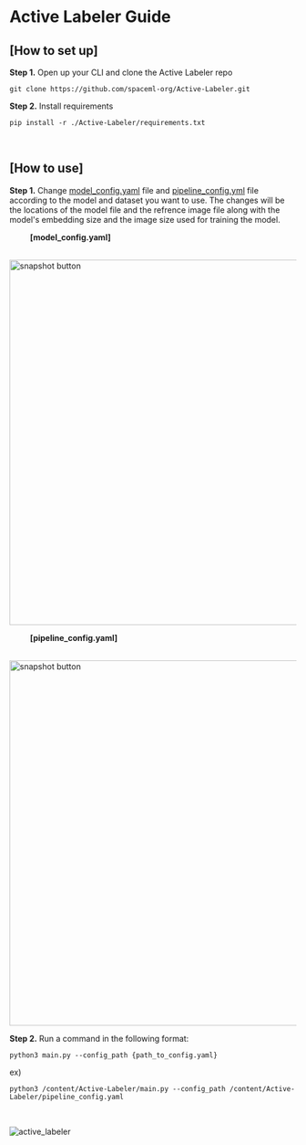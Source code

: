 # Active Labeler Guide

## [How to set up]
**Step 1.** Open up your CLI and clone the Active Labeler repo
```
git clone https://github.com/spaceml-org/Active-Labeler.git
```


**Step 2.** Install requirements
```
pip install -r ./Active-Labeler/requirements.txt
```

&nbsp;

## [How to use]
**Step 1.** Change [model_config.yaml](https://github.com/spaceml-org/Active-Labeler/blob/main/model_config.yaml) file and [pipeline_config.yml](https://github.com/spaceml-org/Active-Labeler/blob/main/pipeline_config.yaml) file according to the model and dataset you want to use. The changes will be the locations of the model file and the refrence image file along with the model's embedding size and the image size used for training the model. 

&emsp; &emsp; **[model_config.yaml]**

&emsp; &emsp; <img width="640" alt="snapshot button" src="https://user-images.githubusercontent.com/66165810/134759739-b507ccf5-168d-4f61-8b73-e4401d216a55.PNG">

&emsp; &emsp; **[pipeline_config.yaml]**

&emsp; &emsp; <img width="640" alt="snapshot button" src="https://user-images.githubusercontent.com/66165810/134759966-3ec8e0e2-9235-4f23-a1f1-18cdaa857794.PNG">


**Step 2.**
Run a command in the following format:
```
python3 main.py --config_path {path_to_config.yaml}
```

ex)
```
python3 /content/Active-Labeler/main.py --config_path /content/Active-Labeler/pipeline_config.yaml
```

&nbsp;

![active_labeler](https://user-images.githubusercontent.com/66165810/134758246-316cda3f-5e16-47df-ac92-41ae4f154afe.gif)
